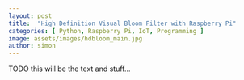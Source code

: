 ```yaml
---
layout: post
title:  "High Definition Visual Bloom Filter with Raspberry Pi"
categories: [ Python, Raspberry Pi, IoT, Programming ]
image: assets/images/hdbloom_main.jpg
author: simon
---
```

TODO this will be the text and stuff...